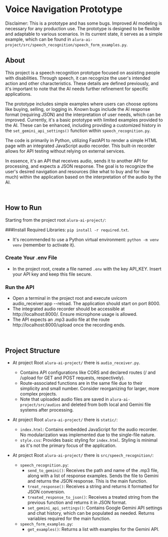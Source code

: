 # Voice Navigation Prototype


Disclaimer: This is a prototype and has some bugs. Improved AI modeling is necessary for any production use. 
The prototype is designed to be flexible and adaptable to various scenarios. In its current state, it serves as a simple 
example, which can be found in `alura-ai-project/src/speech_recognition/speech_form_examples.py`.

## About

This project is a speech recognition prototype focused on assisting people with disabilities. Through speech, it can 
recognize the user's intended action and other characteristics. These details are defined previously, and it's important to 
note that the AI needs further refinement for specific applications.

The prototype includes simple examples where users can choose options like buying, selling, or logging in. Known bugs 
include the AI response format (requiring JSON) and the interpretation of user needs, which can be improved. 
Currently, it's a basic prototype with limited examples provided to the AI. These can be enhanced, including providing a
customized history in the `set_gemini_api_settings()` function within `speech_recognition.py`.


The code is primarily in Python, utilizing FastAPI to render a simple HTML page with an integrated JavaScript audio 
recorder. This built-in recorder allows for API testing without relying on external services.

In essence, it's an API that receives audio, sends it to another API for processing, and expects a JSON response. 
The goal is to recognize the user's desired navigation and resources (like what to buy and for how much) 
within the application based on the interpretation of the
audio by the AI.

<br>

## How to Run

Starting from the project root `alura-ai-project/`:


###Install Required Libraries: `pip install -r required.txt`.
* It's recommended to use a Python virtual environment: `python -m venv venv` (remember to activate it).


### Create Your .env File

* In the project root, create a file named `.env` with the key API_KEY. Insert your API key and keep this file secure.


### Run the API
* Open a terminal in the project root and execute uvicorn audio_receiver:app --reload. The application should start on port 8000.
* The integrated audio recorder should be accessible at http://localhost:8000/. Ensure microphone usage is allowed.
* The API expects an .mp3 audio file at the route http://localhost:8000/upload once the recording ends.

<br>

## Project Structure
* At project Root `alura-ai-project/` there is `audio_receiver.py`.
  * Contains API configurations like CORS and declared routes (/ and /upload for GET and POST requests, respectively).
  * Route-associated functions are in the same file due to their simplicity and small number. Consider reorganizing for larger, more complex projects.
  * Note that uploaded audio files are saved in `alura-ai-project/src/audios` and deleted from both local and Gemini file systems after processing.


* At project Root `alura-ai-project/` there is `static/`:
  * `index.html`: Contains embedded JavaScript for the audio recorder. No modularization was implemented due to the single-file nature.
  * `style.css`: Provides basic styling for `index.html`. Styling is minimal as it's not the primary focus of the application.


* At project Root `alura-ai-project/` there is `src/speech_recognition/`:
  * `speech_recognition.py`:
    * `send_to_gemini()`: Receives the path and name of the .mp3 file, along with a list of response examples. Sends the file to Gemini and returns the JSON response. This is the main function.
    * `treat_response()`: Receives a string and returns it formatted for JSON conversion.
    * `treated_response_to_json()`: Receives a treated string from the previous function and returns it in JSON format.
    * `set_gemini_api_settings()`: Contains Google Gemini API settings and chat history, which can be populated as needed. Returns variables required for the main function.
  * `speech_form_examples.py`:
    * `get_examples()`: Returns a list with examples for the Gemini API.